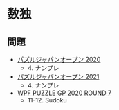 # 数独

## 問題
- [パズルジャパンオープン 2020](../questions/jwpc2020.md)
	- 4\. ナンプレ
- [パズルジャパンオープン 2021](../questions/jwpc2021.md)
	- 4\. ナンプレ
- [WPF PUZZLE GP 2020 ROUND 7](../questions/wpfpgp2020_7.md)
	- 11-12. Sudoku
